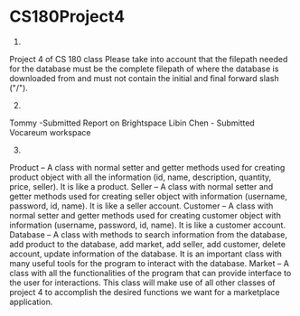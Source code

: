 # CS180Project4
1.
Project 4 of CS 180 class
Please take into account that the filepath needed for the database must be the complete filepath of where the database is downloaded from and must not contain the initial and final forward slash ("/").

2.
Tommy -Submitted Report on Brightspace
Libin Chen - Submitted Vocareum workspace

3.
Product – A class with normal setter and getter methods used for creating product object with all the information (id, name, description, quantity, price, seller). It is like a product.
Seller – A class with normal setter and getter methods used for creating seller object with information (username, password, id, name). It is like a seller account.
Customer – A class with normal setter and getter methods used for creating customer object with information (username, password, id, name). It is like a customer account.
Database – A class with methods to search information from the database, add product to the database, add market, add seller, add customer, delete account, update information of the database. It is an important class with many useful tools for the program to interact with the database.
Market – A class with all the functionalities of the program that can provide interface to the user for interactions. This class will make use of all other classes of project 4 to accomplish the desired functions we want for a marketplace application.
